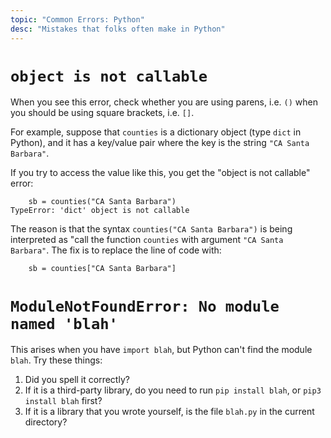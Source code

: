 ```yaml
---
topic: "Common Errors: Python"
desc: "Mistakes that folks often make in Python"
---
```


# `object is not callable`

When you see this error, check whether you are using parens, i.e. `()` when you should be using square brackets, i.e. `[]`.  

For example, suppose that `counties` is a dictionary object (type `dict` in Python), and it has a key/value pair where the key is the string `"CA Santa Barbara"`.

If you try to access the value like this, you get the "object is not callable" error:

```
    sb = counties("CA Santa Barbara")
TypeError: 'dict' object is not callable
```

The reason is that the syntax `counties("CA Santa Barbara")` is being interpreted as "call the function `counties` with
argument `"CA Santa Barbara"`.  The fix is to replace the line of code with:

```
    sb = counties["CA Santa Barbara"]
```

# `ModuleNotFoundError: No module named 'blah'`

This arises when you have `import blah`, but Python can't find the module `blah`.  Try these things:

1.  Did you spell it correctly?
2.  If it is a third-party library, do you need to run `pip install blah`, or `pip3 install blah` first?
3.  If it is a library that you wrote yourself, is the file `blah.py` in the current directory?

